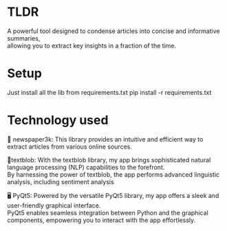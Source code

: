 # TLDR
A powerful tool designed to condense articles into concise and informative summaries, </br>
allowing you to extract key insights in a fraction of the time.

# Setup
Just install all the lib from requirements.txt
pip install -r requirements.txt

# Technology used
📰 newspaper3k: This library provides an intuitive and efficient way to extract articles from various online sources. </br>

💬textblob: With the textblob library, my app brings sophisticated natural language processing (NLP) capabilities to the forefront. </br>
</t>By harnessing the power of textblob, the app performs advanced linguistic analysis, including sentiment analysis
            
🖥 PyQt5: Powered by the versatile PyQt5 library, my app offers a sleek and user-friendly graphical interface. </br>
</t>PyQt5 enables seamless integration between Python and the graphical components, empowering you to interact with the app effortlessly. 
